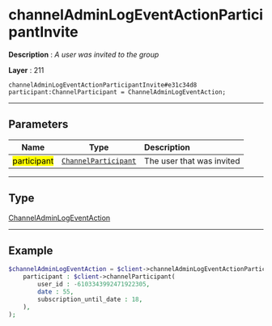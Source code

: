 # channelAdminLogEventActionParticipantInvite

**Description** : *A user was invited to the group*

**Layer** : 211

```tl
channelAdminLogEventActionParticipantInvite#e31c34d8 participant:ChannelParticipant = ChannelAdminLogEventAction;
```

---

## Parameters

| Name | Type | Description |
| :---: | :---: | :--- |
| <mark>participant</mark> | [`ChannelParticipant`](type/ChannelParticipant) | The user that was invited |

---

## Type

[ChannelAdminLogEventAction](type/ChannelAdminLogEventAction)

---

## Example

```php
$channelAdminLogEventAction = $client->channelAdminLogEventActionParticipantInvite(
	participant : $client->channelParticipant(
		user_id : -6103343992471922305,
		date : 55,
		subscription_until_date : 18,
	),
);
```